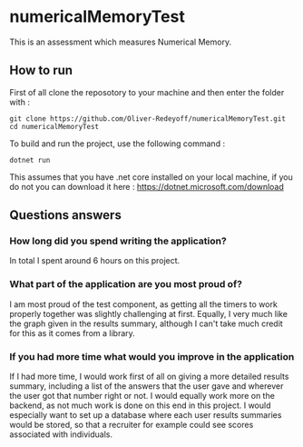 # numericalMemoryTest
This is an assessment which measures Numerical Memory.

## How to run
First of all clone the reposotory to your machine and then enter the folder with :

```
git clone https://github.com/Oliver-Redeyoff/numericalMemoryTest.git
cd numericalMemoryTest
```

To build and run the project, use the following command :

```
dotnet run
```

This assumes that you have .net core installed on your local machine, if you do not you can download it here :
https://dotnet.microsoft.com/download

## Questions answers

### How long did you spend writing the application?
In total I spent around 6 hours on this project.

### What part of the application are you most proud of?
I am most proud of the test component, as getting all the timers to work properly together was slightly challenging at first.
Equally, I very much like the graph given in the results summary, although I can't take much credit for this as it comes from a library.

### If you had more time what would you improve in the application
If I had more time, I would work first of all on giving a more detailed results summary, including a list of the answers that the user gave and wherever the user got that number right or not.
I would equally work more on the backend, as not much work is done on this end in this project. I would especially want to set up a database where each user results summaries would be stored, so that a recruiter for example could see scores associated with individuals.